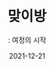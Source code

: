 ---
title: 맞이방 
subtitle: ": 여정의 시작"
date: 2021-12-21
summary: 할머니의 일생이 담긴 티켓을 구입하여 한 분의 할머니와 인연을 맺는 공간이다. 폭력과 차별의 벽을 뚫고 나비가 자유로이 날갯짓 하는 영상을 경험한다.
weight: 2
image: https://wwm3.s3.ap-northeast-2.amazonaws.com/exhibition/ex-01/s1-item1.png
layout: view01
resources:
- partial_layout: full-1
  components: 
  - name:
    params:
      icon: photo
    src: /exhibition/ex-01/s2-item3.png
    description:
    target:
- partial_layout: diagonal-2
  components: 
  - name:
    params:
      icon: photo
    src: https://wwm3.s3.ap-northeast-2.amazonaws.com/exhibition/ex-01/s1-item2.png
    description:
    target:
  - name:
    params:
      icon: photo
    src: https://wwm3.s3.ap-northeast-2.amazonaws.com/exhibition/ex-01/s1-item1.png
    description:
    target:   
---
